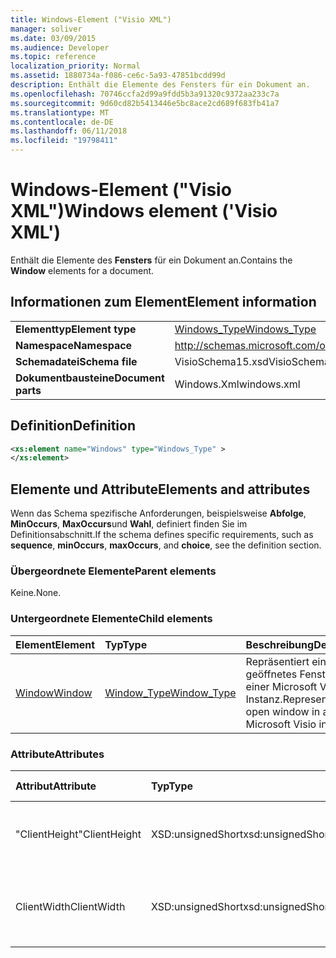 ```yaml
---
title: Windows-Element ("Visio XML")
manager: soliver
ms.date: 03/09/2015
ms.audience: Developer
ms.topic: reference
localization_priority: Normal
ms.assetid: 1880734a-f086-ce6c-5a93-47851bcdd99d
description: Enthält die Elemente des Fensters für ein Dokument an.
ms.openlocfilehash: 70746ccfa2d99a9fdd5b3a91320c9372aa233c7a
ms.sourcegitcommit: 9d60cd82b5413446e5bc8ace2cd689f683fb41a7
ms.translationtype: MT
ms.contentlocale: de-DE
ms.lasthandoff: 06/11/2018
ms.locfileid: "19798411"
---
```

# <a name="windows-element-visio-xml"></a><span data-ttu-id="a9b22-103">Windows-Element ("Visio XML")</span><span class="sxs-lookup"><span data-stu-id="a9b22-103">Windows element ('Visio XML')</span></span>

<span data-ttu-id="a9b22-104">Enthält die Elemente des **Fensters** für ein Dokument an.</span><span class="sxs-lookup"><span data-stu-id="a9b22-104">Contains the **Window** elements for a document.</span></span> 
  
## <a name="element-information"></a><span data-ttu-id="a9b22-105">Informationen zum Element</span><span class="sxs-lookup"><span data-stu-id="a9b22-105">Element information</span></span>

|||
|:-----|:-----|
|<span data-ttu-id="a9b22-106">**Elementtyp**</span><span class="sxs-lookup"><span data-stu-id="a9b22-106">**Element type**</span></span> <br/> |[<span data-ttu-id="a9b22-107">Windows_Type</span><span class="sxs-lookup"><span data-stu-id="a9b22-107">Windows_Type</span></span>](windows_type-complextypevisio-xml.md) <br/> |
|<span data-ttu-id="a9b22-108">**Namespace**</span><span class="sxs-lookup"><span data-stu-id="a9b22-108">**Namespace**</span></span> <br/> |http://schemas.microsoft.com/office/visio/2012/main  <br/> |
|<span data-ttu-id="a9b22-109">**Schemadatei**</span><span class="sxs-lookup"><span data-stu-id="a9b22-109">**Schema file**</span></span> <br/> |<span data-ttu-id="a9b22-110">VisioSchema15.xsd</span><span class="sxs-lookup"><span data-stu-id="a9b22-110">VisioSchema15.xsd</span></span>  <br/> |
|<span data-ttu-id="a9b22-111">**Dokumentbausteine**</span><span class="sxs-lookup"><span data-stu-id="a9b22-111">**Document parts**</span></span> <br/> |<span data-ttu-id="a9b22-112">Windows.Xml</span><span class="sxs-lookup"><span data-stu-id="a9b22-112">windows.xml</span></span>  <br/> |
   
## <a name="definition"></a><span data-ttu-id="a9b22-113">Definition</span><span class="sxs-lookup"><span data-stu-id="a9b22-113">Definition</span></span>

```XML
<xs:element name="Windows" type="Windows_Type" >
</xs:element>
```

## <a name="elements-and-attributes"></a><span data-ttu-id="a9b22-114">Elemente und Attribute</span><span class="sxs-lookup"><span data-stu-id="a9b22-114">Elements and attributes</span></span>

<span data-ttu-id="a9b22-115">Wenn das Schema spezifische Anforderungen, beispielsweise **Abfolge**, **MinOccurs**, **MaxOccurs**und **Wahl**, definiert finden Sie im Definitionsabschnitt.</span><span class="sxs-lookup"><span data-stu-id="a9b22-115">If the schema defines specific requirements, such as **sequence**, **minOccurs**, **maxOccurs**, and **choice**, see the definition section.</span></span> 
  
### <a name="parent-elements"></a><span data-ttu-id="a9b22-116">Übergeordnete Elemente</span><span class="sxs-lookup"><span data-stu-id="a9b22-116">Parent elements</span></span>

<span data-ttu-id="a9b22-117">Keine.</span><span class="sxs-lookup"><span data-stu-id="a9b22-117">None.</span></span>
  
### <a name="child-elements"></a><span data-ttu-id="a9b22-118">Untergeordnete Elemente</span><span class="sxs-lookup"><span data-stu-id="a9b22-118">Child elements</span></span>

|<span data-ttu-id="a9b22-119">**Element**</span><span class="sxs-lookup"><span data-stu-id="a9b22-119">**Element**</span></span>|<span data-ttu-id="a9b22-120">**Typ**</span><span class="sxs-lookup"><span data-stu-id="a9b22-120">**Type**</span></span>|<span data-ttu-id="a9b22-121">**Beschreibung**</span><span class="sxs-lookup"><span data-stu-id="a9b22-121">**Description**</span></span>|
|:-----|:-----|:-----|
|[<span data-ttu-id="a9b22-122">Window</span><span class="sxs-lookup"><span data-stu-id="a9b22-122">Window</span></span>](window-element-windows_type-complextypevisio-xml.md) <br/> |[<span data-ttu-id="a9b22-123">Window_Type</span><span class="sxs-lookup"><span data-stu-id="a9b22-123">Window_Type</span></span>](window_type-complextypevisio-xml.md) <br/> |<span data-ttu-id="a9b22-124">Repräsentiert ein geöffnetes Fenster in einer Microsoft Visio-Instanz.</span><span class="sxs-lookup"><span data-stu-id="a9b22-124">Represents an open window in a Microsoft Visio instance.</span></span>  <br/> |
   
### <a name="attributes"></a><span data-ttu-id="a9b22-125">Attribute</span><span class="sxs-lookup"><span data-stu-id="a9b22-125">Attributes</span></span>

|<span data-ttu-id="a9b22-126">**Attribut**</span><span class="sxs-lookup"><span data-stu-id="a9b22-126">**Attribute**</span></span>|<span data-ttu-id="a9b22-127">**Typ**</span><span class="sxs-lookup"><span data-stu-id="a9b22-127">**Type**</span></span>|<span data-ttu-id="a9b22-128">**Erforderlich**</span><span class="sxs-lookup"><span data-stu-id="a9b22-128">**Required**</span></span>|<span data-ttu-id="a9b22-129">**Beschreibung**</span><span class="sxs-lookup"><span data-stu-id="a9b22-129">**Description**</span></span>|<span data-ttu-id="a9b22-130">**Mögliche Werte**</span><span class="sxs-lookup"><span data-stu-id="a9b22-130">**Possible values**</span></span>|
|:-----|:-----|:-----|:-----|:-----|
|<span data-ttu-id="a9b22-131">"ClientHeight"</span><span class="sxs-lookup"><span data-stu-id="a9b22-131">ClientHeight</span></span>  <br/> |<span data-ttu-id="a9b22-132">XSD:unsignedShort</span><span class="sxs-lookup"><span data-stu-id="a9b22-132">xsd:unsignedShort</span></span>  <br/> |<span data-ttu-id="a9b22-133">Optional</span><span class="sxs-lookup"><span data-stu-id="a9b22-133">optional</span></span>  <br/> |<span data-ttu-id="a9b22-134">Stellt die Höhendimension einen Anzeigebereich</span><span class="sxs-lookup"><span data-stu-id="a9b22-134">Represents the height dimension of a display area</span></span>  <br/> |<span data-ttu-id="a9b22-135">Werte des Typs Xsd:unsignedShort.</span><span class="sxs-lookup"><span data-stu-id="a9b22-135">Values of the xsd:unsignedShort type.</span></span>  <br/> |
|<span data-ttu-id="a9b22-136">ClientWidth</span><span class="sxs-lookup"><span data-stu-id="a9b22-136">ClientWidth</span></span>  <br/> |<span data-ttu-id="a9b22-137">XSD:unsignedShort</span><span class="sxs-lookup"><span data-stu-id="a9b22-137">xsd:unsignedShort</span></span>  <br/> |<span data-ttu-id="a9b22-138">Optional</span><span class="sxs-lookup"><span data-stu-id="a9b22-138">optional</span></span>  <br/> |<span data-ttu-id="a9b22-139">Stellt einen Anzeigebereich die Dimension Breite</span><span class="sxs-lookup"><span data-stu-id="a9b22-139">Represents the width dimension of a display area</span></span>  <br/> |<span data-ttu-id="a9b22-140">Werte des Typs Xsd:unsignedShort.</span><span class="sxs-lookup"><span data-stu-id="a9b22-140">Values of the xsd:unsignedShort type.</span></span>  <br/> |
   

